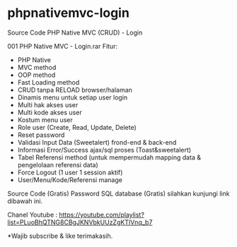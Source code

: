 # phpnativemvc-login
Source Code PHP Native MVC (CRUD) - Login

001 PHP Native MVC - Login.rar
Fitur:
- PHP Native
- MVC method
- OOP method
- Fast Loading method
- CRUD tanpa RELOAD browser/halaman
- Dinamis menu untuk setiap user login
- Multi hak akses user
- Multi kode akses user
- Kostum menu user
- Role user (Create, Read, Update, Delete)
- Reset password
- Validasi Input Data (Sweetalert) frond-end & back-end
- Informasi Error/Success ajax/sql proses (Toast&sweetalert)
- Tabel Referensi method (untuk mempermudah mapping data & pengelolaan referensi data)
- Force Logout (1 user 1 session aktif)
- User/Menu/Kode/Referensi manage

Source Code (Gratis)
Password SQL database (Gratis) silahkan kunjungi link dibawah ini.

Chanel Youtube : 
https://youtube.com/playlist?list=PLuoBhQTNG8CBgJKNVbkUUzZgKTIVnq_b7

*Wajib subscribe & like terimakasih.
